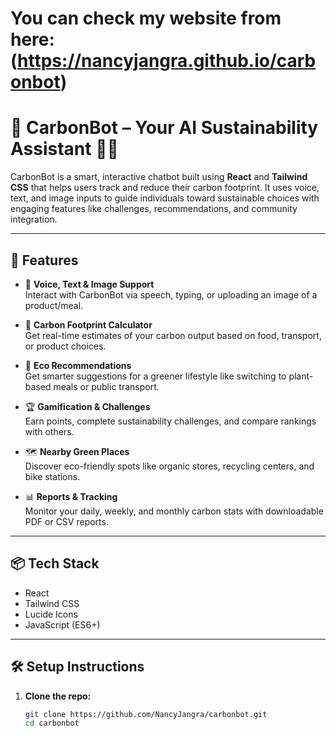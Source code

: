 # You can check my website from here: (https://nancyjangra.github.io/carbonbot)

# 🌱 CarbonBot – Your AI Sustainability Assistant 🤖💚

CarbonBot is a smart, interactive chatbot built using **React** and **Tailwind CSS** that helps users track and reduce their carbon footprint. It uses voice, text, and image inputs to guide individuals toward sustainable choices with engaging features like challenges, recommendations, and community integration.

---

## 🚀 Features

- 🎤 **Voice, Text & Image Support**  
  Interact with CarbonBot via speech, typing, or uploading an image of a product/meal.

- 🧮 **Carbon Footprint Calculator**  
  Get real-time estimates of your carbon output based on food, transport, or product choices.

- 🌿 **Eco Recommendations**  
  Get smarter suggestions for a greener lifestyle like switching to plant-based meals or public transport.

- 🏆 **Gamification & Challenges**  
  Earn points, complete sustainability challenges, and compare rankings with others.

- 🗺️ **Nearby Green Places**  
  Discover eco-friendly spots like organic stores, recycling centers, and bike stations.

- 📊 **Reports & Tracking**  
  Monitor your daily, weekly, and monthly carbon stats with downloadable PDF or CSV reports.

---


## 📦 Tech Stack

- React
- Tailwind CSS
- Lucide Icons
- JavaScript (ES6+)

---

## 🛠️ Setup Instructions

1. **Clone the repo:**
   ```bash
   git clone https://github.com/NancyJangra/carbonbot.git
   cd carbonbot
  
